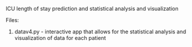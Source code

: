 ICU length of stay prediction and statistical analysis and visualization

Files:
1. datav4.py - interactive app that allows for the statistical analysis and visualization of data for each patient
